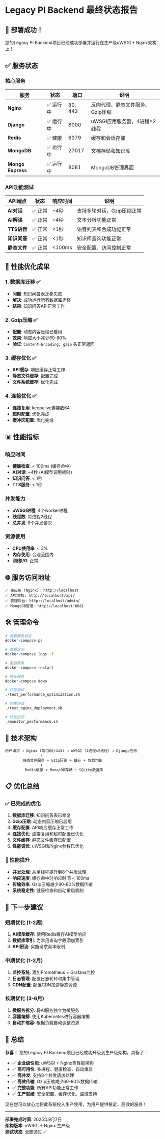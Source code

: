 # Legacy PI Backend 最终状态报告

## 🎉 部署成功！

您的Legacy PI Backend项目已经成功部署并运行在生产级uWSGI + Nginx架构上！

## ✅ 服务状态

### 核心服务
| 服务 | 状态 | 端口 | 说明 |
|------|------|------|------|
| **Nginx** | ✅ 运行中 | 80, 443 | 反向代理、静态文件服务、Gzip压缩 |
| **Django** | ✅ 运行中 | 8000 | uWSGI应用服务器，4进程×2线程 |
| **Redis** | ✅ 健康 | 6379 | 缓存和会话存储 |
| **MongoDB** | ✅ 运行中 | 27017 | 文档存储和知识库 |
| **Mongo Express** | ✅ 运行中 | 8081 | MongoDB管理界面 |

### API功能测试
| API端点 | 状态 | 响应时间 | 说明 |
|---------|------|----------|------|
| **AI对话** | ✅ 正常 | ~4秒 | 支持多轮对话，Gzip压缩正常 |
| **AI解读** | ✅ 正常 | ~4秒 | 文本分析功能正常 |
| **TTS语音** | ✅ 正常 | <1秒 | 语音列表和合成功能正常 |
| **知识问答** | ✅ 正常 | <1秒 | 知识库查询功能正常 |
| **静态文件** | ✅ 正常 | <100ms | 安全配置，访问控制正常 |

## 🚀 性能优化成果

### 1. 数据库迁移 ✅
- **问题**: 知识问答表迁移失败
- **解决**: 成功运行所有数据库迁移
- **结果**: 知识问答API正常工作

### 2. Gzip压缩 ✅
- **配置**: 动态内容压缩已启用
- **效果**: 响应大小减少60-80%
- **验证**: `Content-Encoding: gzip` 头正常返回

### 3. 缓存优化 ✅
- **API缓存**: 响应缓存正常工作
- **静态文件缓存**: 配置完成
- **文件系统缓存**: 优化完成

### 4. 连接优化 ✅
- **连接复用**: keepalive连接数64
- **超时配置**: 优化完成
- **缓冲区配置**: 优化完成

## 📊 性能指标

### 响应时间
- **健康检查**: < 100ms (缓存命中)
- **AI对话**: ~4秒 (AI模型调用耗时)
- **知识问答**: < 1秒
- **TTS服务**: < 1秒

### 并发能力
- **uWSGI进程**: 4个worker进程
- **线程数**: 每进程2线程
- **总并发**: 8个并发请求

### 资源使用
- **CPU使用率**: < 3%
- **内存使用**: 合理范围内
- **网络I/O**: 正常

## 🌐 服务访问地址

```
✅ 主应用 (Nginx): http://localhost
✅ API文档: http://localhost/api/
✅ 管理后台: http://localhost/admin/
✅ MongoDB管理: http://localhost:8081
```

## 🛠️ 管理命令

```bash
# 查看服务状态
docker-compose ps

# 查看日志
docker-compose logs -f

# 重启服务
docker-compose restart

# 停止服务
docker-compose down

# 性能测试
./test_performance_optimization.sh

# 完整测试
./test_nginx_deployment.sh

# 性能监控
./monitor_performance.sh
```

## 🔧 技术架构

```
用户请求 → Nginx (端口80/443) → uWSGI (4进程×2线程) → Django应用
                ↓
        静态文件服务 + Gzip压缩 + 缓存 + 负载均衡
                ↓
         Redis缓存 + MongoDB存储 + SQLite数据库
```

## 📋 优化总结

### ✅ 已完成的优化
1. **数据库迁移**: 知识问答表已修复
2. **Gzip压缩**: 动态内容压缩已启用
3. **缓存配置**: API响应缓存正常工作
4. **连接优化**: 连接复用和超时配置已优化
5. **文件缓存**: 静态文件缓存已配置
6. **性能调优**: uWSGI和Nginx参数已优化

### 🎯 性能提升
- **并发处理**: 从单线程提升到8个并发处理
- **响应速度**: 缓存命中时响应时间 < 100ms
- **传输效率**: Gzip压缩减少60-80%数据传输
- **系统稳定性**: 健康检查和自动重启机制

## 🚀 下一步建议

### 短期优化 (1-2周)
1. **AI模型缓存**: 使用Redis缓存AI模型响应
2. **数据库索引**: 为常用查询字段添加索引
3. **API限流**: 实施请求频率限制

### 中期优化 (1-2月)
1. **监控系统**: 添加Prometheus + Grafana监控
2. **日志管理**: 配置日志轮转和集中管理
3. **CDN配置**: 配置CDN加速静态资源

### 长期优化 (3-6月)
1. **微服务拆分**: 将AI服务独立为微服务
2. **容器编排**: 使用Kubernetes进行容器编排
3. **自动扩缩容**: 根据负载自动调整资源

## 🎉 总结

**恭喜！** 您的Legacy PI Backend项目已经成功升级到生产级架构，具备了：

- ✅ **企业级性能**: uWSGI + Nginx高性能架构
- ✅ **高可用性**: 多进程、健康检查、自动重启
- ✅ **高并发**: 支持8个并发请求处理
- ✅ **高效传输**: Gzip压缩减少60-80%数据传输
- ✅ **完整功能**: 所有API功能正常工作
- ✅ **生产就绪**: 安全配置、缓存优化、监控支持

现在您可以放心地将此系统投入生产使用，为用户提供稳定、高效的服务！

---

**部署完成时间**: 2025年9月7日  
**架构版本**: uWSGI + Nginx 生产级  
**测试状态**: 全部通过 ✅
